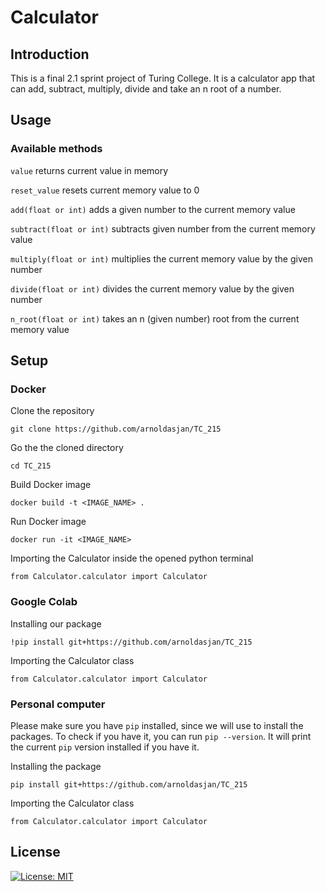 # Calculator

## Introduction
This is a final 2.1 sprint project of Turing College. It is a calculator app that can add, subtract, multiply, divide and take an n root of a number.

## Usage

### Available methods

`value` returns current value in memory

`reset_value` resets current memory value to 0

`add(float or int)` adds a given number to the current memory value

`subtract(float or int)` subtracts given number from the current memory value

`multiply(float or int)` multiplies the current memory value by the given number

`divide(float or int)` divides the current memory value by the given number

`n_root(float or int)` takes an n (given number) root from the current memory value

## Setup

### Docker

Clone the repository

`git clone https://github.com/arnoldasjan/TC_215`

Go the the cloned directory

`cd TC_215`

Build Docker image

`docker build -t <IMAGE_NAME> .`

Run Docker image

`docker run -it <IMAGE_NAME>`

Importing the Calculator inside the opened python terminal

`from Calculator.calculator import Calculator`

### Google Colab
Installing our package

`!pip install git+https://github.com/arnoldasjan/TC_215`

Importing the Calculator class

`from Calculator.calculator import Calculator`

### Personal computer
Please make sure you have `pip` installed, since we will use to install the packages.
To check if you have it, you can run `pip --version`. It will print the current `pip` version
installed if you have it.

Installing the package

`pip install git+https://github.com/arnoldasjan/TC_215`

Importing the Calculator class

`from Calculator.calculator import Calculator`

## License

[![License: MIT](https://img.shields.io/badge/License-MIT-yellow.svg)](https://opensource.org/licenses/MIT)